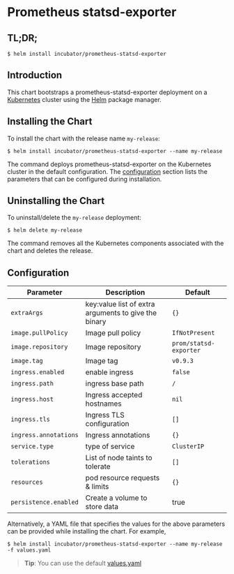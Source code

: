 # Prometheus statsd-exporter

 ## TL;DR;

 ```console
$ helm install incubator/prometheus-statsd-exporter
```

 ## Introduction

 This chart bootstraps a prometheus-statsd-exporter deployment on a [Kubernetes](http://kubernetes.io) cluster using the [Helm](https://helm.sh) package manager.

 ## Installing the Chart

 To install the chart with the release name `my-release`:

 ```console
$ helm install incubator/prometheus-statsd-exporter --name my-release
```


 The command deploys prometheus-statsd-exporter on the Kubernetes cluster in the default configuration. The [configuration](#configuration) section lists the parameters that can be configured during installation.

 ## Uninstalling the Chart

 To uninstall/delete the `my-release` deployment:

 ```console
$ helm delete my-release
```

 The command removes all the Kubernetes components associated with the chart and deletes the release.

 ## Configuration

|Parameter                   | Description                                          | Default                                |
|----------------------------|------------------------------------------------------|----------------------------------------|
|`extraArgs`                 | key:value list of extra arguments to give the binary | `{}`                                   |
|`image.pullPolicy`          | Image pull policy                                    | `IfNotPresent`                         |
|`image.repository`          | Image repository                                     | `prom/statsd-exporter`                 |
|`image.tag`                 | Image tag                                            | `v0.9.3`                      |
|`ingress.enabled`           | enable ingress                                       | `false`                                |
|`ingress.path`              | ingress base path                                    | `/`                                    |
|`ingress.host`              | Ingress accepted hostnames                           | `nil`                                  |
|`ingress.tls`               | Ingress TLS configuration                            | `[]`                                   |
|`ingress.annotations`       | Ingress annotations                                  | `{}`                                   |
|`service.type`              | type of service                                      | `ClusterIP`                            |
|`tolerations`               | List of node taints to tolerate                      | `[]`                                   |
|`resources`                 | pod resource requests & limits                       | `{}`                                   |   
| `persistence.enabled`      | Create a volume to store data                        | true                                   |

 Alternatively, a YAML file that specifies the values for the above parameters can be provided while installing the chart. For example,

 ```console
$ helm install incubator/prometheus-statsd-exporter --name my-release -f values.yaml
```
> **Tip**: You can use the default [values.yaml](values.yaml)
